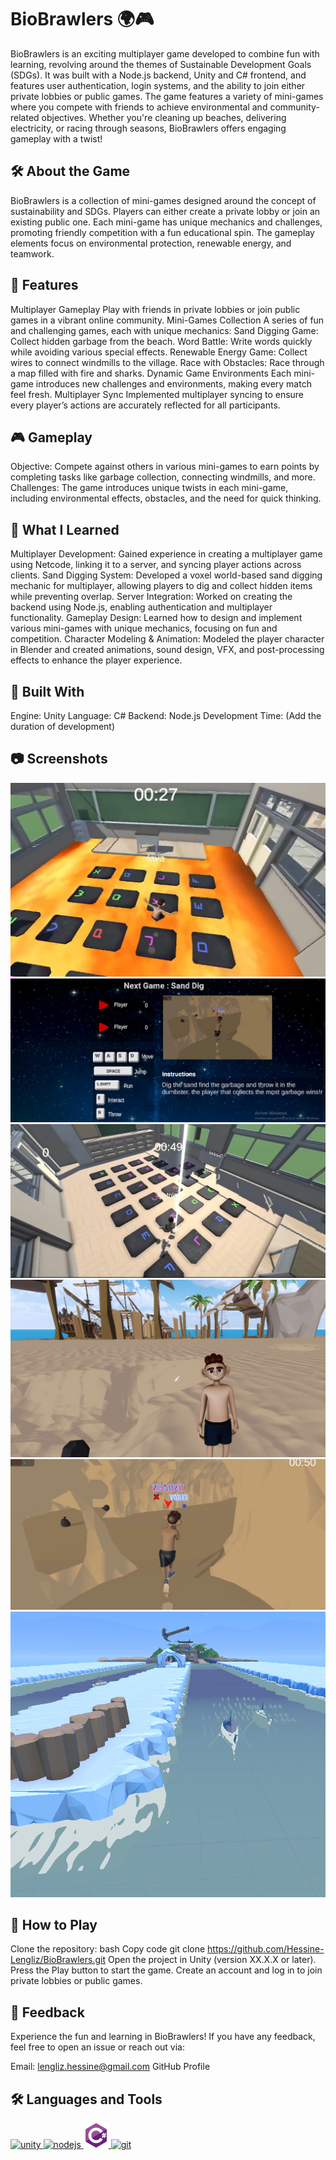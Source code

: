 # BioBrawlers 🌍🎮
BioBrawlers is an exciting multiplayer game developed to combine fun with learning, revolving around the themes of Sustainable Development Goals (SDGs). It was built with a Node.js backend, Unity and C# frontend, and features user authentication, 
login systems, and the ability to join either private lobbies or public games. The game features a variety of mini-games where you compete with friends to achieve environmental and community-related objectives. Whether you're cleaning up beaches,
delivering electricity, or racing through seasons, BioBrawlers offers engaging gameplay with a twist!

## 🛠️ About the Game
BioBrawlers is a collection of mini-games designed around the concept of sustainability and SDGs. Players can either create a private lobby or join an existing public one. Each mini-game has unique mechanics and challenges, promoting friendly 
competition with a fun educational spin. The gameplay elements focus on environmental protection, renewable energy, and teamwork.

## 🎯 Features
Multiplayer Gameplay
Play with friends in private lobbies or join public games in a vibrant online community.
Mini-Games Collection
A series of fun and challenging games, each with unique mechanics:
Sand Digging Game: Collect hidden garbage from the beach.
Word Battle: Write words quickly while avoiding various special effects.
Renewable Energy Game: Collect wires to connect windmills to the village.
Race with Obstacles: Race through a map filled with fire and sharks.
Dynamic Game Environments
Each mini-game introduces new challenges and environments, making every match feel fresh.
Multiplayer Sync
Implemented multiplayer syncing to ensure every player’s actions are accurately reflected for all participants.
## 🎮 Gameplay
Objective: Compete against others in various mini-games to earn points by completing tasks like garbage collection, connecting windmills, and more.
Challenges: The game introduces unique twists in each mini-game, including environmental effects, obstacles, and the need for quick thinking.
## 🚀 What I Learned
Multiplayer Development: Gained experience in creating a multiplayer game using Netcode, linking it to a server, and syncing player actions across clients.
Sand Digging System: Developed a voxel world-based sand digging mechanic for multiplayer, allowing players to dig and collect hidden items while preventing overlap.
Server Integration: Worked on creating the backend using Node.js, enabling authentication and multiplayer functionality.
Gameplay Design: Learned how to design and implement various mini-games with unique mechanics, focusing on fun and competition.
Character Modeling & Animation: Modeled the player character in Blender and created animations, sound design, VFX, and post-processing effects to enhance the player experience.
## 🔧 Built With
Engine: Unity
Language: C#
Backend: Node.js
Development Time: (Add the duration of development)
## 📷 Screenshots
![WhatARide1](./Imgs/BioBrawl1.png)
![WhatARide1](./Imgs/BioBrawl2.png)
![WhatARide1](./Imgs/BioBrawl3.png)
![WhatARide1](./Imgs/BioBrawl4.png)
![WhatARide1](./Imgs/BioBrawl5.png)
![WhatARide1](./Imgs/BioBrawl6.png)

## 📂 How to Play
Clone the repository:
bash
Copy code
git clone https://github.com/Hessine-Lengliz/BioBrawlers.git
Open the project in Unity (version XX.X.X or later).
Press the Play button to start the game.
Create an account and log in to join private lobbies or public games.
## 📢 Feedback
Experience the fun and learning in BioBrawlers! If you have any feedback, feel free to open an issue or reach out via:

Email: lengliz.hessine@gmail.com
GitHub Profile
## 🛠️ Languages and Tools
<p align="left"> <a href="https://unity.com/" target="_blank" rel="noreferrer"> <img src="https://www.vectorlogo.zone/logos/unity3d/unity3d-icon.svg" alt="unity" width="40" height="40"/> </a> <a href="https://nodejs.org/" target="_blank" rel="noreferrer"> <img src="https://nodejs.org/static/images/logos/nodejs-new-pantone-black.svg" alt="nodejs" width="40" height="40"/> </a> <a href="https://www.cprogramming.com/" target="_blank" rel="noreferrer"> <img src="https://raw.githubusercontent.com/devicons/devicon/master/icons/csharp/csharp-original.svg" alt="csharp" width="40" height="40"/> </a> <a href="https://git-scm.com/" target="_blank" rel="noreferrer"> <img src="https://www.vectorlogo.zone/logos/git-scm/git-scm-icon.svg" alt="git" width="40" height="40"/> </a> </p>
